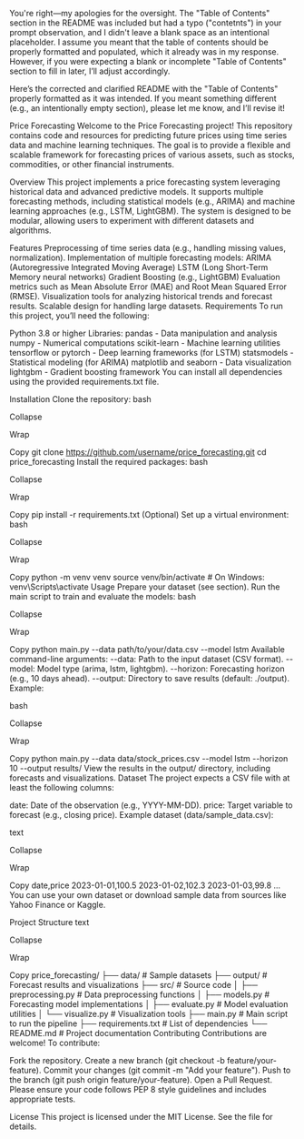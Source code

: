 You're right—my apologies for the oversight. The "Table of Contents" section in the README was included but had a typo ("contetnts") in your prompt observation, and I didn't leave a blank space as an intentional placeholder. I assume you meant that the table of contents should be properly formatted and populated, which it already was in my response. However, if you were expecting a blank or incomplete "Table of Contents" section to fill in later, I’ll adjust accordingly.

Here’s the corrected and clarified README with the "Table of Contents" properly formatted as it was intended. If you meant something different (e.g., an intentionally empty section), please let me know, and I’ll revise it!

Price Forecasting
Welcome to the Price Forecasting project! This repository contains code and resources for predicting future prices using time series data and machine learning techniques. The goal is to provide a flexible and scalable framework for forecasting prices of various assets, such as stocks, commodities, or other financial instruments.


Overview
This project implements a price forecasting system leveraging historical data and advanced predictive models. It supports multiple forecasting methods, including statistical models (e.g., ARIMA) and machine learning approaches (e.g., LSTM, LightGBM). The system is designed to be modular, allowing users to experiment with different datasets and algorithms.

Features
Preprocessing of time series data (e.g., handling missing values, normalization).
Implementation of multiple forecasting models:
ARIMA (Autoregressive Integrated Moving Average)
LSTM (Long Short-Term Memory neural networks)
Gradient Boosting (e.g., LightGBM)
Evaluation metrics such as Mean Absolute Error (MAE) and Root Mean Squared Error (RMSE).
Visualization tools for analyzing historical trends and forecast results.
Scalable design for handling large datasets.
Requirements
To run this project, you’ll need the following:

Python 3.8 or higher
Libraries:
pandas - Data manipulation and analysis
numpy - Numerical computations
scikit-learn - Machine learning utilities
tensorflow or pytorch - Deep learning frameworks (for LSTM)
statsmodels - Statistical modeling (for ARIMA)
matplotlib and seaborn - Data visualization
lightgbm - Gradient boosting framework
You can install all dependencies using the provided requirements.txt file.

Installation
Clone the repository:
bash

Collapse

Wrap

Copy
git clone https://github.com/username/price_forecasting.git
cd price_forecasting
Install the required packages:
bash

Collapse

Wrap

Copy
pip install -r requirements.txt
(Optional) Set up a virtual environment:
bash

Collapse

Wrap

Copy
python -m venv venv
source venv/bin/activate  # On Windows: venv\Scripts\activate
Usage
Prepare your dataset (see section).
Run the main script to train and evaluate the models:
bash

Collapse

Wrap

Copy
python main.py --data path/to/your/data.csv --model lstm
Available command-line arguments:
--data: Path to the input dataset (CSV format).
--model: Model type (arima, lstm, lightgbm).
--horizon: Forecasting horizon (e.g., 10 days ahead).
--output: Directory to save results (default: ./output).
Example:

bash

Collapse

Wrap

Copy
python main.py --data data/stock_prices.csv --model lstm --horizon 10 --output results/
View the results in the output/ directory, including forecasts and visualizations.
Dataset
The project expects a CSV file with at least the following columns:

date: Date of the observation (e.g., YYYY-MM-DD).
price: Target variable to forecast (e.g., closing price).
Example dataset (data/sample_data.csv):

text

Collapse

Wrap

Copy
date,price
2023-01-01,100.5
2023-01-02,102.3
2023-01-03,99.8
...
You can use your own dataset or download sample data from sources like Yahoo Finance or Kaggle.

Project Structure
text

Collapse

Wrap

Copy
price_forecasting/
├── data/               # Sample datasets
├── output/             # Forecast results and visualizations
├── src/                # Source code
│   ├── preprocessing.py # Data preprocessing functions
│   ├── models.py       # Forecasting model implementations
│   ├── evaluate.py     # Model evaluation utilities
│   └── visualize.py    # Visualization tools
├── main.py             # Main script to run the pipeline
├── requirements.txt    # List of dependencies
└── README.md           # Project documentation
Contributing
Contributions are welcome! To contribute:

Fork the repository.
Create a new branch (git checkout -b feature/your-feature).
Commit your changes (git commit -m "Add your feature").
Push to the branch (git push origin feature/your-feature).
Open a Pull Request.
Please ensure your code follows PEP 8 style guidelines and includes appropriate tests.

License
This project is licensed under the MIT License. See the  file for details.
